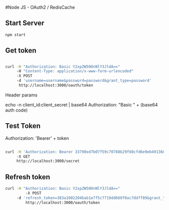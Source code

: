 #Node JS - OAuth2 / RedisCache

## Start Server

```bash
npm start 

```


## Get token

```bash

curl -H "Authorization: Basic Y2xpZW50OnNlY3JldA==" 
     -H "Content-Type: application/x-www-form-urlencoded" 
     -X POST 
     -d 'username=username&password=password&grant_type=password' 
      http://localhost:3000/oauth/token

```

Header params

echo -n client_id:client_secret | base64
Authorization: "Basic " + (base64 auth code)



## Test Token
Authorization: 'Bearer' + token

```bash

curl -H 'Authorization: Bearer 33798ed7b07f59c70788b29f60cfd6e9eb491368' 
     -X GET 
     http://localhost:3000/secret

```

## Refresh token

```bash
curl -H "Authorization: Basic Y2xpZW50OnNlY3JldA==" 
		 -X POST 
     -d 'refresh_token=383a1002204bab1e7f5c7719dd669f0ac7ddff89&grant_type=refresh_token' 
		 http://localhost:3000/oauth/token

```
